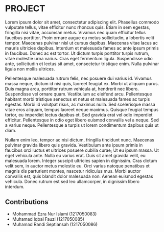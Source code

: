# PROJECT

Lorem ipsum dolor sit amet, consectetur adipiscing elit. Phasellus commodo vulputate tellus, vitae efficitur nunc rhoncus quis. Etiam in sem egestas, fringilla nisi vitae, accumsan metus. Vivamus nec quam efficitur tellus faucibus porttitor. Proin ornare augue eu metus sollicitudin, a lobortis velit tempor. Maecenas pulvinar nisl ut cursus dapibus. Maecenas vitae lacus ac mauris ultricies dapibus. Interdum et malesuada fames ac ante ipsum primis in faucibus. Donec ac est tortor. Ut dictum turpis porttitor turpis rutrum, vitae molestie urna varius. Cras eget fermentum ligula. Suspendisse odio ante, sollicitudin et lectus sit amet, consectetur tristique enim. Nulla pulvinar ligula non mollis ultrices.

Pellentesque malesuada rutrum felis, nec posuere dui varius id. Vivamus massa neque, dictum id nisi quis, laoreet feugiat ex. Morbi ut aliquam purus. Duis magna arcu, porttitor rutrum vehicula at, hendrerit nec libero. Suspendisse vel ornare quam. Vestibulum ac eleifend arcu. Pellentesque habitant morbi tristique senectus et netus et malesuada fames ac turpis egestas. Morbi id volutpat risus, ac maximus nulla. Sed scelerisque massa vitae eros aliquam, tempus laoreet neque maximus. Quisque feugiat tempus tortor, eu imperdiet lectus dapibus et. Sed gravida erat vel odio imperdiet efficitur. Pellentesque in odio eget libero euismod convallis vel a neque. Sed a varius neque. Pellentesque a turpis ut lorem condimentum dapibus quis ut diam.

Nullam enim leo, tempor ac nisi dictum, fringilla tincidunt nunc. Maecenas pulvinar gravida libero quis gravida. Vestibulum ante ipsum primis in faucibus orci luctus et ultrices posuere cubilia curae; Ut eu ipsum massa. Ut eget vehicula ante. Nulla eu varius erat. Duis sit amet gravida velit, eu malesuada lorem. Integer suscipit ultricies sapien in dignissim. Cras dictum velit sem, in auctor metus molestie eu. Orci varius natoque penatibus et magnis dis parturient montes, nascetur ridiculus mus. Morbi auctor convallis est, quis blandit dolor malesuada non. Aenean euismod egestas vehicula. Donec rutrum est sed leo ullamcorper, in dignissim libero interdum.

## Contributions

- Mohammad Ezra Nur Islami (1217050083)
- Muhamad Iqbal Fauzi (1217050085)
- Muhamad Randi Septiansah (1217050086)
